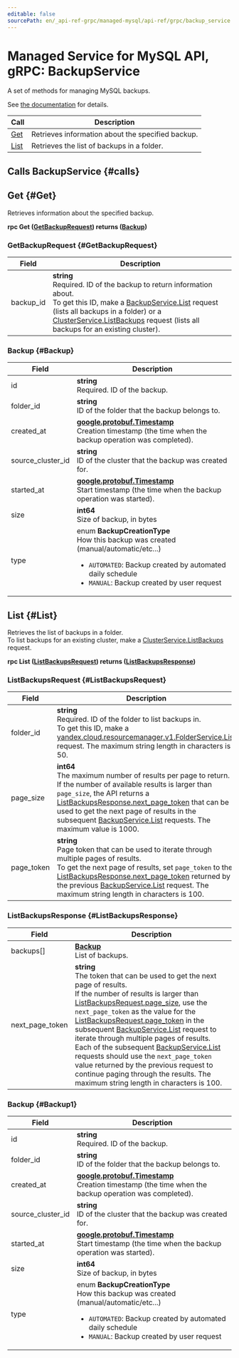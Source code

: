 ```yaml
---
editable: false
sourcePath: en/_api-ref-grpc/managed-mysql/api-ref/grpc/backup_service.md
---
```


# Managed Service for MySQL API, gRPC: BackupService

A set of methods for managing MySQL backups. 

See [the documentation](/docs/managed-mysql/operations/cluster-backups) for details.

| Call | Description |
| --- | --- |
| [Get](#Get) | Retrieves information about the specified backup. |
| [List](#List) | Retrieves the list of backups in a folder. |

## Calls BackupService {#calls}

## Get {#Get}

Retrieves information about the specified backup.

**rpc Get ([GetBackupRequest](#GetBackupRequest)) returns ([Backup](#Backup))**

### GetBackupRequest {#GetBackupRequest}

Field | Description
--- | ---
backup_id | **string**<br>Required. ID of the backup to return information about. <br>To get this ID, make a [BackupService.List](#List) request (lists all backups in a folder) or a [ClusterService.ListBackups](./cluster_service#ListBackups) request (lists all backups for an existing cluster). 


### Backup {#Backup}

Field | Description
--- | ---
id | **string**<br>Required. ID of the backup. 
folder_id | **string**<br>ID of the folder that the backup belongs to. 
created_at | **[google.protobuf.Timestamp](https://developers.google.com/protocol-buffers/docs/reference/google.protobuf#timestamp)**<br>Creation timestamp (the time when the backup operation was completed). 
source_cluster_id | **string**<br>ID of the cluster that the backup was created for. 
started_at | **[google.protobuf.Timestamp](https://developers.google.com/protocol-buffers/docs/reference/google.protobuf#timestamp)**<br>Start timestamp (the time when the backup operation was started). 
size | **int64**<br>Size of backup, in bytes 
type | enum **BackupCreationType**<br>How this backup was created (manual/automatic/etc...) <ul><li>`AUTOMATED`: Backup created by automated daily schedule</li><li>`MANUAL`: Backup created by user request</li></ul>


## List {#List}

Retrieves the list of backups in a folder. <br>To list backups for an existing cluster, make a [ClusterService.ListBackups](./cluster_service#ListBackups) request.

**rpc List ([ListBackupsRequest](#ListBackupsRequest)) returns ([ListBackupsResponse](#ListBackupsResponse))**

### ListBackupsRequest {#ListBackupsRequest}

Field | Description
--- | ---
folder_id | **string**<br>Required. ID of the folder to list backups in. <br>To get this ID, make a [yandex.cloud.resourcemanager.v1.FolderService.List](/docs/resource-manager/api-ref/grpc/folder_service#List) request. The maximum string length in characters is 50.
page_size | **int64**<br>The maximum number of results per page to return. <br>If the number of available results is larger than `page_size`, the API returns a [ListBackupsResponse.next_page_token](#ListBackupsResponse) that can be used to get the next page of results in the subsequent [BackupService.List](#List) requests. The maximum value is 1000.
page_token | **string**<br>Page token that can be used to iterate through multiple pages of results. <br>To get the next page of results, set `page_token` to the [ListBackupsResponse.next_page_token](#ListBackupsResponse) returned by the previous [BackupService.List](#List) request. The maximum string length in characters is 100.


### ListBackupsResponse {#ListBackupsResponse}

Field | Description
--- | ---
backups[] | **[Backup](#Backup1)**<br>List of backups. 
next_page_token | **string**<br>The token that can be used to get the next page of results. <br>If the number of results is larger than [ListBackupsRequest.page_size](#ListBackupsRequest), use the `next_page_token` as the value for the [ListBackupsRequest.page_token](#ListBackupsRequest) in the subsequent [BackupService.List](#List) request to iterate through multiple pages of results. <br>Each of the subsequent [BackupService.List](#List) requests should use the `next_page_token` value returned by the previous request to continue paging through the results. The maximum string length in characters is 100.


### Backup {#Backup1}

Field | Description
--- | ---
id | **string**<br>Required. ID of the backup. 
folder_id | **string**<br>ID of the folder that the backup belongs to. 
created_at | **[google.protobuf.Timestamp](https://developers.google.com/protocol-buffers/docs/reference/google.protobuf#timestamp)**<br>Creation timestamp (the time when the backup operation was completed). 
source_cluster_id | **string**<br>ID of the cluster that the backup was created for. 
started_at | **[google.protobuf.Timestamp](https://developers.google.com/protocol-buffers/docs/reference/google.protobuf#timestamp)**<br>Start timestamp (the time when the backup operation was started). 
size | **int64**<br>Size of backup, in bytes 
type | enum **BackupCreationType**<br>How this backup was created (manual/automatic/etc...) <ul><li>`AUTOMATED`: Backup created by automated daily schedule</li><li>`MANUAL`: Backup created by user request</li></ul>


